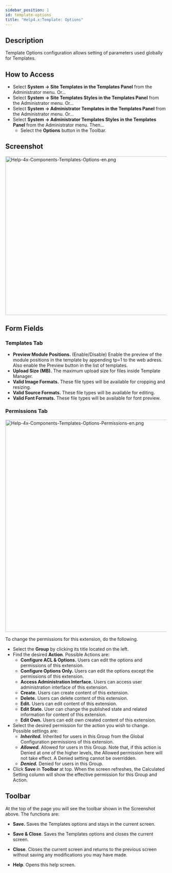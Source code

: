 ```yaml
---
sidebar_position: 1
id: template-options
title: "Help4.x:Template: Options"
---
```

## Description

Template Options configuration allows setting of parameters used
globally for Templates.

## How to Access

- Select **System **→** Site Templates in the Templates Panel** from the
  Administrator menu. Or...
- Select **System **→** Site Templates Styles in the Templates Panel**
  from the Administrator menu. Or...
- Select **System **→** Administrator Templates in the Templates Panel**
  from the Administrator menu. Or...
- Select **System **→** Administrator Templates Styles in the Templates
  Panel** from the Administrator menu. Then...
  - Select the **Options** button in the Toolbar.

## Screenshot

<img
src="https://docs.joomla.org/images/2/2a/Help-4x-Components-Templates-Options-en.png"
decoding="async" data-file-width="800" data-file-height="495"
width="800" height="495"
alt="Help-4x-Components-Templates-Options-en.png" />

## Form Fields

### Templates Tab

- **Preview Module Positions.** (Enable/Disable) Enable the preview of
  the module positions in the template by appending tp=1 to the web
  adress. Also enable the Preview button in the list of templates.
- **Upload Size (MB).** The maximum upload size for files inside
  Template Manager.
- **Valid Image Formats.** These file types will be available for
  cropping and resizing.
- **Valid Source Formats.** These file types will be available for
  editing.
- **Valid Font Formats.** These file types will be available for font
  preview.

### Permissions Tab

<img
src="https://docs.joomla.org/images/3/36/Help-4x-Components-Templates-Options-Permissions-en.png"
decoding="async" data-file-width="600" data-file-height="661"
width="600" height="661"
alt="Help-4x-Components-Templates-Options-Permissions-en.png" />

To change the permissions for this extension, do the following.

- Select the **Group** by clicking its title located on the left.
- Find the desired **Action**. Possible Actions are:
  - **Configure ACL & Options.** Users can edit the options and
    permissions of this extension.
  - **Configure Options Only.** Users can edit the options except the
    permissions of this extension.
  - **Access Administration Interface.** Users can access user
    administration interface of this extension.
  - **Create.** Users can create content of this extension.
  - **Delete.** Users can delete content of this extension.
  - **Edit.** Users can edit content of this extension.
  - **Edit State.** User can change the published state and related
    information for content of this extension.
  - **Edit Own.** Users can edit own created content of this extension.
- Select the desired permission for the action you wish to change.
  Possible settings are:
  - ***Inherited.*** Inherited for users in this Group from the Global
    Configuration permissions of this extension.
  - ***Allowed.*** Allowed for users in this Group. Note that, if this
    action is Denied at one of the higher levels, the Allowed permission
    here will not take effect. A Denied setting cannot be overridden.
  - ***Denied.*** Denied for users in this Group.
- Click **Save** in **Toolbar** at top. When the screen refreshes, the
  Calculated Setting column will show the effective permission for this
  Group and Action.

## Toolbar

At the top of the page you will see the toolbar shown in the Screenshot
above. The functions are:

- **Save.** Saves the Templates options and stays in the current screen.

<!-- -->

- **Save & Close**. Saves the Templates options and closes the current
  screen.

<!-- -->

- **Close**. Closes the current screen and returns to the previous
  screen without saving any modifications you may have made.

<!-- -->

- **Help**. Opens this help screen.
